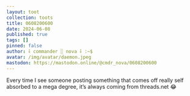 ```yaml
---
layout: toot
collection: toots
title: 0608200600
date: 2024-06-08
published: true
tags: []
pinned: false
author: ⸸ commander ░ nova ⸸ :~$
avatar: /img/avatar/daemon.jpeg
mastodon: https://mastodon.online/@cmdr_nova/0608200600
---
```


Every time I see someone posting something that comes off really self absorbed to a mega degree, it’s always coming from threads.net 😂

